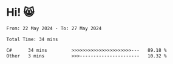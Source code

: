 # Hi! 😸

<!--START_SECTION:waka-->

```txt
From: 22 May 2024 - To: 27 May 2024

Total Time: 34 mins

C#      34 mins         >>>>>>>>>>>>>>>>>>>>>>---   89.18 %
Other   3 mins          >>>----------------------   10.32 %
```

<!--END_SECTION:waka-->